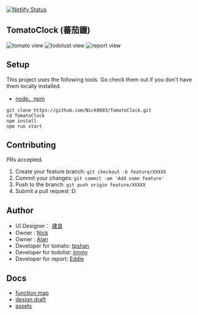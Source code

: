 [![Netlify Status](https://api.netlify.com/api/v1/badges/bd9af49d-1cc9-4137-8854-5257ff157246/deploy-status)](https://app.netlify.com/sites/itseed17-tomato-example/deploys)

## TomatoClock (蕃茄鐘)
![tomato view](https://i.imgur.com/2Ti64ZI.png)
![todolust view](https://i.imgur.com/G3lRqXs.png)
![report view](https://i.imgur.com/2JTDVRs.png)

## Setup

This project uses the following tools. Go check them out if you don't have them locally installed.

- [node、npm](https://nodejs.org/en/)

```
git clone https://github.com/Nick0603/TomatoClock.git
cd TomatoClock
npm install
npm run start
```

## Contributing

PRs accepted.

1. Create your feature branch: `git checkout -b feature/XXXXX`
2. Commit your changes: `git commit -am 'Add some feature'`
3. Push to the branch: `git push origin feature/XXXXX`
4. Submit a pull request :D


## Author
- UI Designer： [建良](azx011014@gmail.com)
- Owner : [Nick](https://github.com/Nick0603)
- Owner : [Alan](https://github.com/AlanSyue)
- Developer for tomato: [tpshan](https://github.com/tpshan)
- Developer for todolist: [jimmy](https://github.com/jimmyliaoviva)
- Developer for report: [Eddie](https://github.com/zxcx98738)

## Docs
- [function map](https://challenge.thef2e.com/news/12)
- [design draft](https://xd.adobe.com/spec/136db58d-58d0-4750-5b98-541f4ca6f7a7-655c/screen/bdb8cfe1-ead7-499e-91e1-e1d607075c40/break-todolist-finish)
- [assets](https://drive.google.com/drive/folders/1YeDAms68RuqrKVyKjlX_3_uvZrHmueQV)